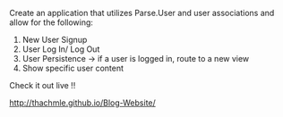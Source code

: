 Create an application that utilizes Parse.User and user associations and allow for the following:

1. New User Signup
2. User Log In/ Log Out
3. User Persistence -> if a user is logged in, route to a new view
4. Show specific user content

Check it out live !! 

http://thachmle.github.io/Blog-Website/
